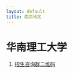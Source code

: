 ```yaml
---
layout: default
title: 南京地区
---
```


# 华南理工大学

1. <a href="../images/gaokao/南京/qrcode.jpg" target="_blank">招生咨询群二维码</a>